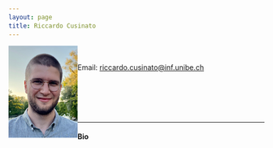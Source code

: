```yaml
---
layout: page
title: Riccardo Cusinato
---
```


<img align="left" style="display:inline" src="https://raw.githubusercontent.com/aath0/aath0.github.io/master/assets/img/RiccardoCusinato_Picture.png" alt="Picture of Pinar" style="padding:25px"/> <br/> <br/>
Email: riccardo.cusinato@inf.unibe.ch<br/>
<br/>
<br/>
<br/>
<br/>
<br/>

---
#### Bio
